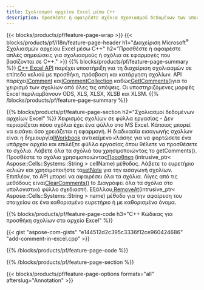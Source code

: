 ```yaml
---
title: Σχολιασμοί αρχείου Excel μέσω C++
description: Προσθέστε ή αφαιρέστε σχόλια σχολιασμού δεδομένων των υπολογιστικών φύλλων Excel και OpenOffice με τη βιβλιοθήκη C++.
---
```

{{< blocks/products/pf/feature-page-wrap >}}
{{< blocks/products/pf/i18n/feature-page-header h1="Διαχείριση Microsoft<sup>&reg;</sup> Σχολιασμών αρχείου Excel μέσω C++" h2="Προσθέστε ή αφαιρέστε απλές σημειώσεις για σχολιασμούς ή σχόλια σε εφαρμογές που βασίζονται σε C++." >}}
{{% blocks/products/pf/feature-page-summary %}}
[C++ Excel API](/cells/el/cpp/) παρέχει υποστήριξη για τη διαχείριση σχολιασμών σε επίπεδο κελιού με προσθήκη, πρόσβαση και κατάργηση σχολίων. API παρέχει[IComment](https://reference.aspose.com/cells/cpp/class/aspose.cells.i_comment) και[ICommentCollection](https://reference.aspose.com/cells/cpp/class/aspose.cells.i_comment_collection) καθώς[GetIComments()](https://reference.aspose.com/cells/cpp/class/aspose.cells.i_worksheet#ae7cce5f85b7b25a1e5c58df1b613ca5a)για το χειρισμό των σχολίων από όλες τις απόψεις. Οι υποστηριζόμενες μορφές Excel περιλαμβάνουν ODS, XLS, XLSX, XLSB και XLSM.
{{% /blocks/products/pf/feature-page-summary %}}

{{% blocks/products/pf/feature-page-section h2="Σχολιασμοί δεδομένων αρχείων Excel" %}}
 Χειρισμός σχολίων σε φύλλα εργασίας - Δεν περιορίζεται πόσα σχόλια έχει ένα φύλλο στο MS Excel. Κάποιος μπορεί να εισάγει όσο χρειάζεται η εφαρμογή. Η διαδικασία εισαγωγής σχολίων είναι η δημιουργία[IWorkbook](https://reference.aspose.com/cells/cpp/class/aspose.cells.i_workbook) αντικείμενο κλάσης για να φορτώσετε ένα υπάρχον αρχείο και επιλέξτε φύλλο εργασίας όπου θέλετε να προσθέσετε το σχόλιο. Λάβετε όλα τα σχόλιά του χρησιμοποιώντας το getComments(). Προσθέστε το σχόλιο χρησιμοποιώντας[Προσθήκη](https://reference.aspose.com/cells/cpp/class/aspose.cells.i_comment_collection#a3f014415e292fa15c6220e9727dad384) (intrusive_ptr< Aspose::Cells::Systems::String > cellName) μέθοδος. Λάβετε το ευρετήριο κελιών και χρησιμοποιήστε το[setNote](https://reference.aspose.com/cells/cpp/class/aspose.cells.i_comment#a791b9d4e9bf3975709a7f93b5db09580) για την εισαγωγή σχολίων. Επιπλέον, το API μπορεί να αφαιρέσει όλα τα σχόλια. Λίγες από τις μεθόδους είναι[ClearComments()](https://reference.aspose.com/cells/cpp/class/aspose.cells.i_worksheet#ad4e0ea291ae60fc1b5d815e520edc6c3) to Διαγράφει όλα τα σχόλια στο υπολογιστικό φύλλο σχεδιαστή. Εξάλλου,[RemoveAt](https://reference.aspose.com/cells/cpp/class/aspose.cells.i_worksheet_collection#addabcc7d7d76874694018fb3ba37b72c)(intrusive_ptr< Aspose::Cells::Systems::String > name) μέθοδο για την αφαίρεση του στοιχείου σε ένα καθορισμένο ευρετήριο ή με καθορισμένο όνομα.

{{% blocks/products/pf/feature-page-code h3="C++ Κώδικας για προσθήκη σχολίων στο αρχείο Excel" %}}

{{< gist "aspose-com-gists" "e144512d2c395c3336f12ce960424686" "add-comment-in-excel.cpp" >}}

{{% /blocks/products/pf/feature-page-code %}}

{{% /blocks/products/pf/feature-page-section %}}

{{< blocks/products/pf/feature-page-options formats="all" afterslug="Annotation" >}}
